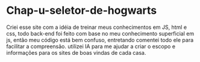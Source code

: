 # Chap-u-seletor-de-hogwarts

Criei esse site com a idéia de treinar meus conhecimentos em JS, html e css, todo back-end foi feito com base no meu conhecimento superficial em js, então meu código está bem confuso,
entretando comentei todo ele para facilitar a compreensão.
utilizei IA para me ajudar a criar o escopo e informações para os sites de boas vindas de cada casa.
